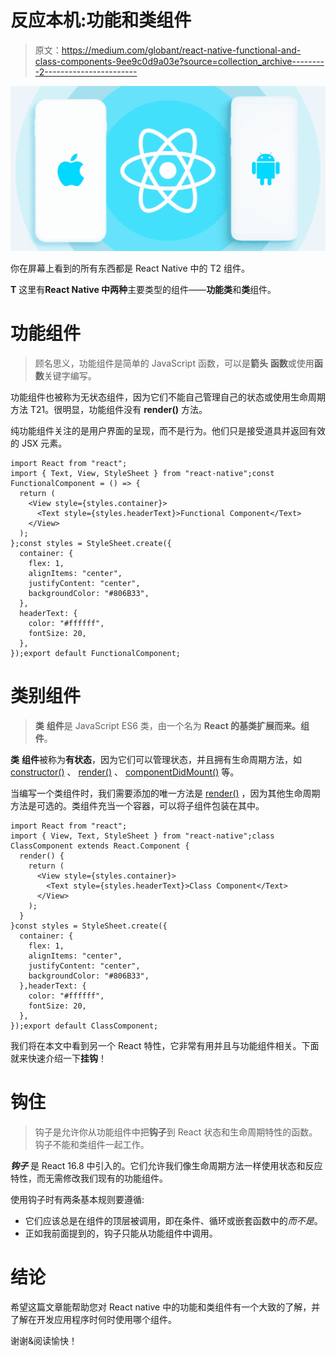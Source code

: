 # 反应本机:功能和类组件

> 原文：<https://medium.com/globant/react-native-functional-and-class-components-9ee9c0d9a03e?source=collection_archive---------2----------------------->

![](img/df80a828e327bc7f05460c2903991710.png)

你在屏幕上看到的所有东西都是 React Native 中的 T2 组件。

**T** 这里有**React Native 中两种**主要类型的组件——**功能类**和**类**组件。

# 功能组件

> 顾名思义，功能组件是简单的 JavaScript 函数，可以是**箭头** **函数**或使用**函数**关键字编写。

功能组件也被称为无状态组件，因为它们不能自己管理自己的状态或使用生命周期方法 T21。很明显，功能组件没有 **render()** 方法。

纯功能组件关注的是用户界面的呈现，而不是行为。他们只是接受道具并返回有效的 JSX 元素。

```
import React from "react";
import { Text, View, StyleSheet } from "react-native";const FunctionalComponent = () => {
  return (
    <View style={styles.container}>
      <Text style={styles.headerText}>Functional Component</Text>
    </View>
  );
};const styles = StyleSheet.create({
  container: {
    flex: 1,
    alignItems: "center",
    justifyContent: "center",
    backgroundColor: "#806B33",
  },
  headerText: {
    color: "#ffffff",
    fontSize: 20,
  },
});export default FunctionalComponent;
```

# 类别组件

> **类** **组件**是 JavaScript ES6 类，由一个名为 **React 的基类扩展而来。组件**。

**类** **组件**被称为**有状态**，因为它们可以管理状态，并且拥有生命周期方法，如 [constructor()](https://reactjs.org/docs/react-component.html#constructor) 、 [render()](https://reactjs.org/docs/react-component.html#render) 、 [componentDidMount()](https://reactjs.org/docs/react-component.html#componentdidmount) 等。

当编写一个类组件时，我们需要添加的唯一方法是 [render()](https://reactjs.org/docs/react-component.html#render) ，因为其他生命周期方法是可选的。类组件充当一个容器，可以将子组件包装在其中。

```
import React from "react";
import { View, Text, StyleSheet } from "react-native";class ClassComponent extends React.Component {
  render() {
    return (
      <View style={styles.container}>
        <Text style={styles.headerText}>Class Component</Text>
      </View>
    );
  }
}const styles = StyleSheet.create({
  container: {
    flex: 1,
    alignItems: "center",
    justifyContent: "center",
    backgroundColor: "#806B33",
  },headerText: {
    color: "#ffffff",
    fontSize: 20,
  },
});export default ClassComponent;
```

我们将在本文中看到另一个 React 特性，它非常有用并且与功能组件相关。下面就来快速介绍一下**挂钩**！

# 钩住

> 钩子是允许你从功能组件中把**钩子**到 React 状态和生命周期特性的函数。钩子不能和类组件一起工作。

***钩子*** 是 React 16.8 中引入的。它们允许我们像生命周期方法一样使用状态和反应特性，而无需修改我们现有的功能组件。

使用钩子时有两条基本规则要遵循:

*   它们应该总是在组件的顶层被调用，即在条件、循环或嵌套函数中的*而不是*。
*   正如我前面提到的，钩子只能从功能组件中调用。

# 结论

希望这篇文章能帮助您对 React native 中的功能和类组件有一个大致的了解，并了解在开发应用程序时何时使用哪个组件。

谢谢&阅读愉快！